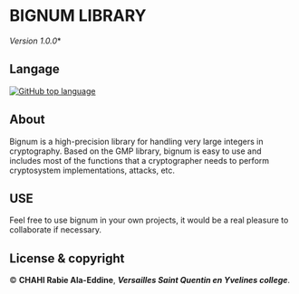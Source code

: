 # BIGNUM LIBRARY

*Version 1.0.0**

## Langage 

[![GitHub top language](https://img.shields.io/github/languages/top/ChahiAladeen/BIGNUM)](https://github.com/ChahiAladeen/BIGNUM)
 
## About

Bignum is a high-precision library for handling very large integers in cryptography. Based on the GMP library, bignum is easy to use and includes most of the functions that a cryptographer needs to perform cryptosystem implementations, attacks, etc.

## USE

Feel free to use bignum in your own projects, it would be a real pleasure to collaborate if necessary.

## License & copyright

© **CHAHI Rabie Ala-Eddine**, ***Versailles Saint Quentin en Yvelines college***.
